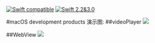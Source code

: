 [![Swift compatible](https://img.shields.io/badge/swift-compatible-4BC51D.svg?style=flat)](https://developer.apple.com/swift/)
[![Swift 2.2&3.0](https://img.shields.io/badge/Swift-2.2%20&%203.0-orange.svg?style=flat)](https://developer.apple.com/swift/)

#macOS development products
演示图:
##videoPlayer
![](http://ww2.sinaimg.cn/large/c3a20316gw1f97zcuv2hdg20ng0f2x6q.gif)

##WebView
![](http://ww4.sinaimg.cn/large/c3a20316gw1f97zgnaeiog20t10gqqv6.gif)
